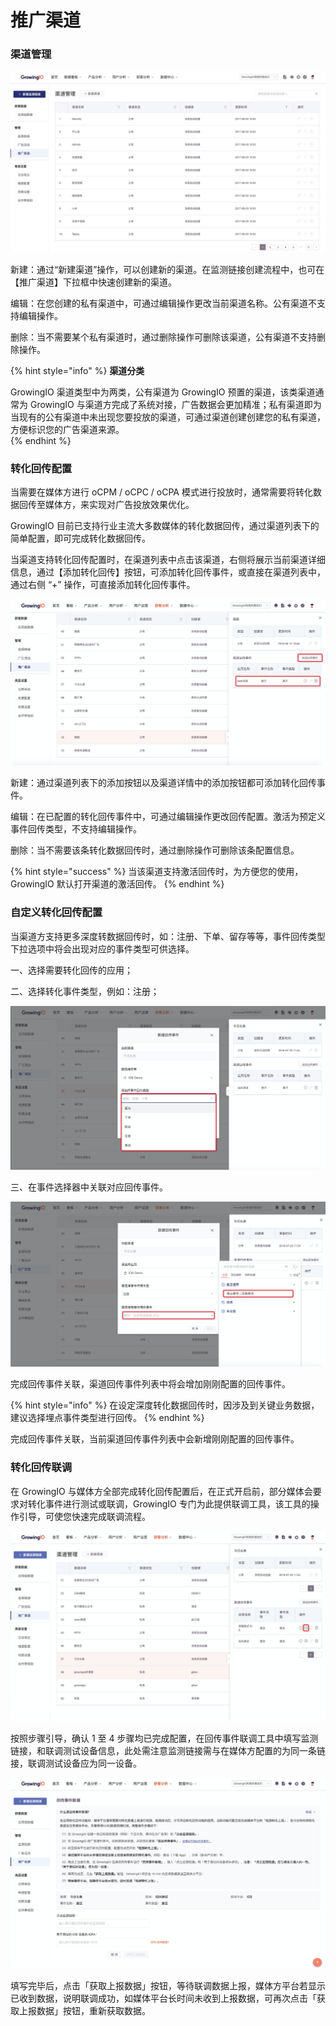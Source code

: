 # 推广渠道

### 渠道管理

![](../../.gitbook/assets/image%20%28382%29.png)

新建：通过“新建渠道”操作，可以创建新的渠道。在监测链接创建流程中，也可在【推广渠道】下拉框中快速创建新的渠道。

编辑：在您创建的私有渠道中，可通过编辑操作更改当前渠道名称。公有渠道不支持编辑操作。

删除：当不需要某个私有渠道时，通过删除操作可删除该渠道，公有渠道不支持删除操作。

{% hint style="info" %}
**渠道分类**

GrowingIO 渠道类型中为两类，公有渠道为 GrowingIO 预置的渠道，该类渠道通常为 GrowingIO 与渠道方完成了系统对接，广告数据会更加精准；私有渠道即为当现有的公有渠道中未出现您要投放的渠道，可通过渠道创建创建您的私有渠道，方便标识您的广告渠道来源。  
{% endhint %}

### 转化回传配置

当需要在媒体方进行 oCPM / oCPC / oCPA 模式进行投放时，通常需要将转化数据回传至媒体方，来实现对广告投放效果优化。

GrowingIO 目前已支持行业主流大多数媒体的转化数据回传，通过渠道列表下的简单配置，即可完成转化数据回传。

当渠道支持转化回传配置时，在渠道列表中点击该渠道，右侧将展示当前渠道详细信息，通过【添加转化回传】按钮，可添加转化回传事件，或直接在渠道列表中，通过右侧 “+” 操作，可直接添加转化回传事件。

![](../../.gitbook/assets/image%20%28118%29.png)

新建：通过渠道列表下的添加按钮以及渠道详情中的添加按钮都可添加转化回传事件。

编辑：在已配置的转化回传事件中，可通过编辑操作更改回传配置。激活为预定义事件回传类型，不支持编辑操作。

删除：当不需要该条转化数据回传时，通过删除操作可删除该条配置信息。

{% hint style="success" %}
当该渠道支持激活回传时，为方便您的使用， GrowingIO 默认打开渠道的激活回传。
{% endhint %}

### 自定义转化回传配置

当渠道方支持更多深度转数据回传时，如：注册、下单、留存等等，事件回传类型下拉选项中将会出现对应的事件类型可供选择。

一、选择需要转化回传的应用；

二、选择转化事件类型，例如：注册；

![](../../.gitbook/assets/image%20%2871%29.png)

三、在事件选择器中关联对应回传事件。

![](../../.gitbook/assets/image%20%28378%29.png)

完成回传事件关联，渠道回传事件列表中将会增加刚刚配置的回传事件。

{% hint style="info" %}
在设定深度转化数据回传时，因涉及到关键业务数据，建议选择埋点事件类型进行回传。
{% endhint %}

完成回传事件关联，当前渠道回传事件列表中会新增刚刚配置的回传事件。

### **转化回传联调**

在 GrowingIO 与媒体方全部完成转化回传配置后，在正式开启前，部分媒体会要求对转化事件进行测试或联调，GrowingIO 专门为此提供联调工具，该工具的操作引导，可使您快速完成联调流程。

![](../../.gitbook/assets/image%20%28369%29.png)

按照步骤引导，确认 1 至 4 步骤均已完成配置，在回传事件联调工具中填写监测链接，和联调测试设备信息，此处需注意监测链接需与在媒体方配置的为同一条链接，联调测试设备应为同一设备。

![](../../.gitbook/assets/image%20%2891%29.png)

填写完毕后，点击「获取上报数据」按钮，等待联调数据上报，媒体方平台若显示已收到数据，说明联调成功，如媒体平台长时间未收到上报数据，可再次点击「获取上报数据」按钮，重新获取数据。

